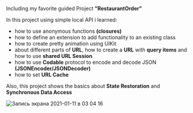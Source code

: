 
Including my favorite guided Project **"RestaurantOrder"**

In this project using simple local API i learned:
- how to use anonymous functions **(closures)**
- how to define an extension to add functionality to an existing class
- how to create pretty animation using UIKit 
- about different parts of **URL**, how to create a **URL** with **query items** and how to use **shared URL Session**
- how to use **Codable** protocol to encode and decode JSON **(JSONEncoder/JSONDecoder)**
- how to set **URL Cache**

Also, this project shows the basics about **State Restoration** and **Synchronous Data Access**

![Запись экрана 2021-01-11 в 03 04 16](https://user-images.githubusercontent.com/65627244/104184050-eb1bfa80-5423-11eb-8588-3ed00ad4c13d.gif)
